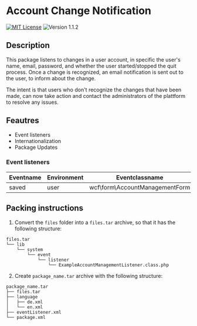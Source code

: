 # Account Change Notification
[![MIT License](https://img.shields.io/badge/License-MIT-blue.svg)](https://github.com/fbeuster/woltlab-packages/blob/master/LICENSE)
![Version 1.1.2](https://img.shields.io/badge/Version-1.1.2-blue.svg)

## Description
This package listens to changes in a user account, in specific the user's name, email, password, and whether the user started/stopped the quit process. Once a change is recognized, an email notification is sent out to the user, to inform about the change.

The intent is that users who don't recognize the changes that have been made, can now take action and contact the administrators of the plattform to resolve any issues.

## Feautres
- Event listeners
- Internationalization
- Package Updates

### Event listeners
|Eventname|Environment|Eventclassname|
|---|---|---|
|saved|user|wcf\form\AccountManagementForm|


## Packing instructions
1. Convert the `files` folder into a `files.tar` archive, so that it has the following structure:
```
files.tar
└── lib
    └── system
        └── event
            └── listener
                └── ExampleAccountManagementListener.class.php
```
2. Create `package_name.tar` archive with the following structure:
```
package_name.tar
├── files.tar
├── language
│   ├── de.xml
│   └── en.xml
├── eventListener.xml
└── package.xml
```